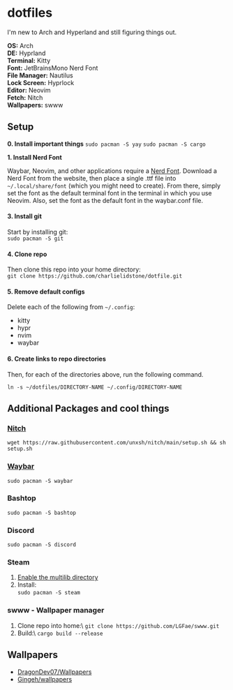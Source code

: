 # dotfiles

I'm new to Arch and Hyperland and still figuring things out.

**OS:** Arch\
**DE:** Hyprland\
**Terminal:** Kitty\
**Font:** JetBrainsMono Nerd Font\
**File Manager:** Nautilus\
**Lock Screen:** Hyprlock\
**Editor:** Neovim\
**Fetch:** Nitch\
**Wallpapers:** swww

## Setup

**0. Install important things**
`sudo pacman -S yay`
`sudo pacman -S cargo`

**1. Install Nerd Font**

Waybar, Neovim, and other applications require a [Nerd Font](https://www.nerdfonts.com/font-downloads). Download a Nerd Font from the website, then place a single .ttf file into `~/.local/share/font` (which you might need to create). From there, simply set the font as the default terminal font in the terminal in which you use Neovim. Also, set the font as the default font in the waybar.conf file.

#### 3. Install git
Start by installing git:\
`sudo pacman -S git`

#### 4. Clone repo
Then clone this repo into your home directory:\
`git clone https://github.com/charlielidstone/dotfile.git`

#### 5. Remove default configs
Delete each of the following from `~/.config`:
- kitty
- hypr
- nvim
- waybar

#### 6. Create links to repo directories
Then, for each of the directories above, run the following command.

`ln -s ~/dotfiles/DIRECTORY-NAME ~/.config/DIRECTORY-NAME`


## Additional Packages and cool things

### [Nitch](https://github.com/ssleert/nitch)
`wget https://raw.githubusercontent.com/unxsh/nitch/main/setup.sh && sh setup.sh`

### [Waybar](https://github.com/Alexays/Waybar)
`sudo pacman -S waybar`

### Bashtop
`sudo pacman -S bashtop`

### Discord
`sudo pacman -S discord`

### Steam
1. [Enable the multilib directory](https://wiki.archlinux.org/title/Official_repositories#Enabling_multilib)
2. Install:\
   `sudo pacman -S steam`

### swww - Wallpaper manager
1. Clone repo into home:\ `git clone https://github.com/LGFae/swww.git`
2. Build:\ `cargo build --release`

## Wallpapers
- [DragonDev07/Wallpapers](https://github.com/DragonDev07/Wallpapers)
- [Gingeh/wallpapers](https://github.com/Gingeh/wallpapers)
